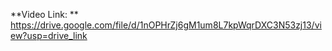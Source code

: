 **Video Link: ** https://drive.google.com/file/d/1nOPHrZj6gM1um8L7kpWqrDXC3N53zj13/view?usp=drive_link
